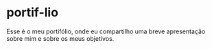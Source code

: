 # portif-lio
Esse é o meu portifólio, onde eu compartilho uma breve apresentação sobre mim e sobre os meus objetivos.
